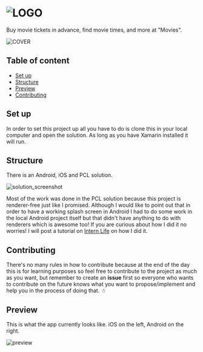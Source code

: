 ![LOGO](https://cdn.rawgit.com/DevWizza/Movies/develop/README/Readme.png?raw=true) 
======================
  
Buy movie tickets in advance, find movie times, and more at "Movies".
  
![COVER](https://cdn.rawgit.com/DevWizza/Movies/develop/README/Cover.png?raw=true)
 
## Table of content
 
- [Set up](#installation)
- [Structure](#structure)
- [Preview](#preview)
- [Contributing](#contributing)

## Set up

In order to set this project up all you have to do is clone this in your local computer and open the solution. As long as you have Xamarin installed it will run.

## Structure
 
There is an Android, iOS and PCL solution.

![solution_screenshot](https://cdn.rawgit.com/DevWizza/Movies/develop/README/solution_screenshot.png?raw=true)

Most of the work was done in the PCL solution because this project is renderer-free just like I promised. Although I would like to point out that in order to have a working splash screen in Android I had to do some work in the local Android project itself but that didn't have anything to do with renderers which is awesome too! If you are curious about how I did it no worries! I will post a tutorial on [Intern Life](https://www.intern.life/) on how I did it.
 
## Contributing

There's no many rules in how to contribute because at the end of the day this is for learning purposes so feel free to contribute to the project as much as you want, but remember to create an <b>issue</b> first so everyone who wants to contribute on the future knows what you want to propose/implement and help you in the process of doing that. ☃
  
## Preview
  
This is what the app currently looks like. iOS on the left, Android on the right. 
  
![preview](https://cdn.rawgit.com/DevWizza/Movies/develop/README/Preview.png?raw=true)

